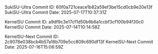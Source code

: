 SukiSU-Ultra Commit ID: 60f0a721ceace1b82a59ef3be15cd0cb9e20e13f
SukiSU-Ultra Commit Date: 2025-07-17T10:37:31Z

KernelSU Commit ID: a9df9c3e17cf1d50b6b6a1ccbf3cf100b94f30c0
KernelSU Commit Date: 2025-07-14T10:14:58Z

KernelSU-Next Commit ID: 2c9078e038bcb4b57a16b709e5cc809c690df13f
KernelSU-Next Commit Date: 2025-07-16T15:06:59Z

